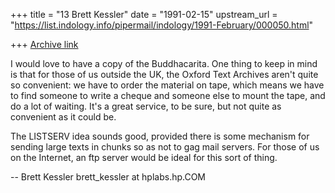 +++
title = "13 Brett Kessler"
date = "1991-02-15"
upstream_url = "https://list.indology.info/pipermail/indology/1991-February/000050.html"

+++
[Archive link](https://list.indology.info/pipermail/indology/1991-February/000050.html)


I would love to have a copy of the Buddhacarita.  One thing to keep in
mind is that for those of us outside the UK, the Oxford Text Archives
aren't quite so convenient: we have to order the material on tape,
which means we have to find someone to write a cheque and someone else
to mount the tape, and do a lot of waiting.  It's a great service, to
be sure, but not quite as convenient as it could be.

The LISTSERV idea sounds good, provided there is some mechanism for
sending large texts in chunks so as not to gag mail servers.  For
those of us on the Internet, an ftp server would be ideal for this sort
of thing.

 -- Brett Kessler   brett_kessler at hplabs.hp.COM




